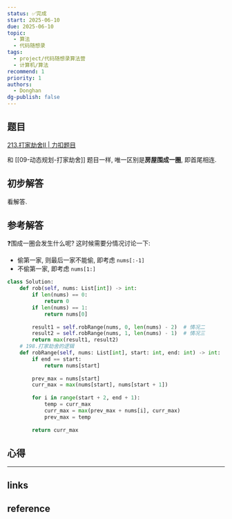 ```yaml
---
status: ✅完成
start: 2025-06-10
due: 2025-06-10
topic:
  - 算法
  - 代码随想录
tags:
  - project/代码随想录算法营
  - 计算机/算法
recommend: 1
priority: 1
authors:
  - Donghan
dg-publish: false
---
```

## 题目
[213.打家劫舍II | 力扣题目](https://leetcode.cn/problems/house-robber-ii/)

和 [[09-动态规划-打家劫舍]] 题目一样, 唯一区别是**房屋围成一圈**, 即首尾相连.
## 初步解答
看解答.

## 参考解答
❓围成一圈会发生什么呢? 这时候需要分情况讨论一下:
- 偷第一家, 则最后一家不能偷, 即考虑 `nums[:-1]`
- 不偷第一家, 即考虑 `nums[1:]`

```python
class Solution:
    def rob(self, nums: List[int]) -> int:
        if len(nums) == 0:
            return 0
        if len(nums) == 1:
            return nums[0]
        
        result1 = self.robRange(nums, 0, len(nums) - 2)  # 情况二
        result2 = self.robRange(nums, 1, len(nums) - 1)  # 情况三
        return max(result1, result2)
    # 198.打家劫舍的逻辑
    def robRange(self, nums: List[int], start: int, end: int) -> int:
        if end == start:
            return nums[start]
        
        prev_max = nums[start]
        curr_max = max(nums[start], nums[start + 1])
        
        for i in range(start + 2, end + 1):
            temp = curr_max
            curr_max = max(prev_max + nums[i], curr_max)
            prev_max = temp
        
        return curr_max
```

## 心得

---
## links


## reference
